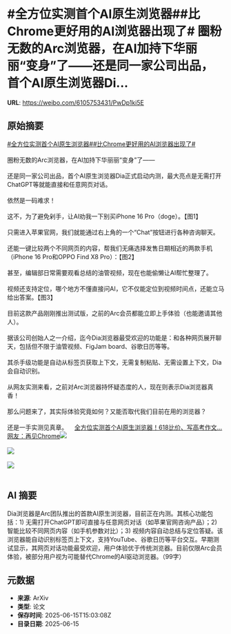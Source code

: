 # #全方位实测首个AI原生浏览器##比Chrome更好用的AI浏览器出现了# 圈粉无数的Arc浏览器，在AI加持下华丽丽“变身”了——还是同一家公司出品，首个AI原生浏览器Di...

**URL**: https://weibo.com/6105753431/PwDp1ki5E

## 原始摘要

<a href="https://m.weibo.cn/search?containerid=231522type%3D1%26t%3D10%26q%3D%23%E5%85%A8%E6%96%B9%E4%BD%8D%E5%AE%9E%E6%B5%8B%E9%A6%96%E4%B8%AAAI%E5%8E%9F%E7%94%9F%E6%B5%8F%E8%A7%88%E5%99%A8%23&amp;extparam=%23%E5%85%A8%E6%96%B9%E4%BD%8D%E5%AE%9E%E6%B5%8B%E9%A6%96%E4%B8%AAAI%E5%8E%9F%E7%94%9F%E6%B5%8F%E8%A7%88%E5%99%A8%23" data-hide=""><span class="surl-text">#全方位实测首个AI原生浏览器#</span></a><a href="https://m.weibo.cn/search?containerid=231522type%3D1%26t%3D10%26q%3D%23%E6%AF%94Chrome%E6%9B%B4%E5%A5%BD%E7%94%A8%E7%9A%84AI%E6%B5%8F%E8%A7%88%E5%99%A8%E5%87%BA%E7%8E%B0%E4%BA%86%23&amp;extparam=%23%E6%AF%94Chrome%E6%9B%B4%E5%A5%BD%E7%94%A8%E7%9A%84AI%E6%B5%8F%E8%A7%88%E5%99%A8%E5%87%BA%E7%8E%B0%E4%BA%86%23" data-hide=""><span class="surl-text">#比Chrome更好用的AI浏览器出现了#</span></a> <br><br>圈粉无数的Arc浏览器，在AI加持下华丽丽“变身”了——<br><br>还是同一家公司出品，首个AI原生浏览器Dia正式启动内测，最大亮点是无需打开ChatGPT等就能直接和任意网页对话。<br><br>依然是一码难求！<br><br>这不，为了避免剁手，让AI劝我一下别买iPhone 16 Pro（doge）。【图1】<br><br>只需进入苹果官网，我们就能通过右上角的一个“Chat”按钮进行各种咨询聊天。<br><br>还能一键比较两个不同网页的内容，帮我们无痛选择发售日期相近的两款手机（iPhone 16 Pro和OPPO Find X8 Pro）：【图2】<br><br>甚至，编辑部日常需要观看总结的油管视频，现在也能偷懒让AI帮忙整理了。<br><br>视频还支持定位，哪个地方不懂直接问AI，它不仅能定位到视频时间点，还能立马给出答案。【图3】<br><br>目前这款产品刚刚推出测试版，之前的Arc会员都能立即上手体验（也能邀请其他人）。<br><br>据该公司创始人之一介绍，迄今Dia浏览器最受欢迎的功能是：和各种网页展开聊天，包括但不限于油管视频、FigJam board、谷歌日历等等。<br><br>其杀手级功能是自动从标签页获取上下文，无需复制粘贴、无需设置上下文，Dia会自动识别。<br><br>从网友实测来看，之前对Arc浏览器持怀疑态度的人，现在则表示Dia浏览器真香！<br><br>那么问题来了，其实际体验究竟如何？又能否取代我们目前在用的浏览器？<br><br>还是一手实测见真章。<a href="https://weibo.cn/sinaurl?u=https%3A%2F%2Fmp.weixin.qq.com%2Fs%2FnaZdBnJDEyERx42IKYWUjA" data-hide=""><span class="url-icon"><img style="width: 1rem;height: 1rem" src="https://h5.sinaimg.cn/upload/2015/09/25/3/timeline_card_small_web_default.png" referrerpolicy="no-referrer"></span><span class="surl-text">全方位实测首个AI原生浏览器！618比价、写高考作文...网友：再见Chrome</span></a><img style="" src="https://tvax4.sinaimg.cn/large/006Fd7o3ly1i2fwug8vbbj318u0rin8r.jpg" referrerpolicy="no-referrer"><br><br><img style="" src="https://tvax2.sinaimg.cn/large/006Fd7o3ly1i2fwvg3ybij30ts0wkwjo.jpg" referrerpolicy="no-referrer"><br><br><img style="" src="https://tvax3.sinaimg.cn/large/006Fd7o3ly1i2fwvidu8lj30u00iadoa.jpg" referrerpolicy="no-referrer"><br><br>

## AI 摘要

Dia浏览器是Arc团队推出的首款AI原生浏览器，目前正在内测。其核心功能包括：1) 无需打开ChatGPT即可直接与任意网页对话（如苹果官网咨询产品）；2) 智能比较不同网页内容（如手机参数对比）；3) 视频内容自动总结与定位答疑。该浏览器能自动识别标签页上下文，支持YouTube、谷歌日历等平台交互。早期测试显示，其网页对话功能最受欢迎，用户体验优于传统浏览器。目前仅限Arc会员体验，被部分用户视为可能替代Chrome的AI驱动浏览器。（99字）

## 元数据

- **来源**: ArXiv
- **类型**: 论文
- **保存时间**: 2025-06-15T15:03:08Z
- **目录日期**: 2025-06-15

